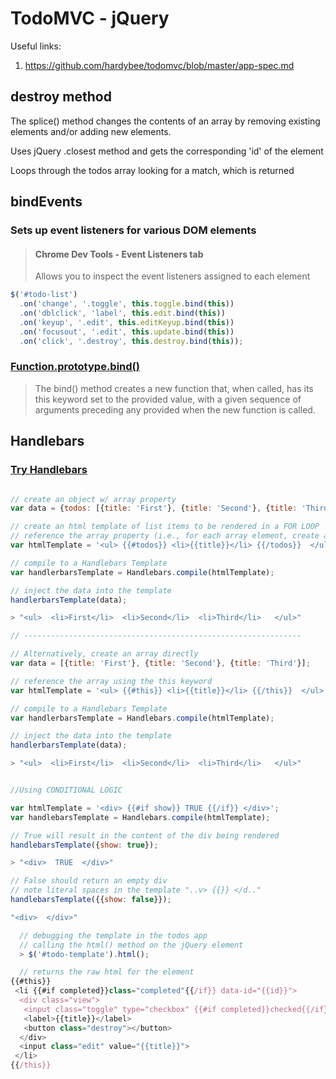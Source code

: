 # TodoMVC - jQuery

Useful links:
1. https://github.com/hardybee/todomvc/blob/master/app-spec.md

## destroy method
The splice() method changes the contents of an array by removing existing elements and/or adding new elements.

Uses jQuery .closest method and gets the corresponding 'id' of the element

Loops through the todos array looking for a match, which is returned

## bindEvents
### Sets up event listeners for various DOM elements
> #### Chrome Dev Tools - Event Listeners tab
> Allows you to inspect the event listeners assigned to each element

```javascript
$('#todo-list')
  .on('change', '.toggle', this.toggle.bind(this))
  .on('dblclick', 'label', this.edit.bind(this))
  .on('keyup', '.edit', this.editKeyup.bind(this))
  .on('focusout', '.edit', this.update.bind(this))
  .on('click', '.destroy', this.destroy.bind(this));
```

### [Function.prototype.bind()](https://developer.mozilla.org/en-US/docs/Web/JavaScript/Reference/Global_Objects/Function/bind)
> The bind() method creates a new function that, when called, has its this keyword set to the provided value, with a given sequence of arguments preceding any provided when the new function is called.


## Handlebars
### [Try Handlebars](tryhandlebarsjs.com)
``` javascript

// create an object w/ array property
var data = {todos: [{title: 'First'}, {title: 'Second'}, {title: 'Third'}]};

// create an html template of list items to be rendered in a FOR LOOP
// reference the array property (i.e., for each array element, create a list item)
var htmlTemplate = '<ul> {{#todos}} <li>{{title}}</li> {{/todos}}  </ul>';

// compile to a Handlebars Template
var handlerbarsTemplate = Handlebars.compile(htmlTemplate);

// inject the data into the template
handlerbarsTemplate(data);

> "<ul>  <li>First</li>  <li>Second</li>  <li>Third</li>   </ul>"

// --------------------------------------------------------------

// Alternatively, create an array directly
var data = [{title: 'First'}, {title: 'Second'}, {title: 'Third'}];

// reference the array using the this keyword
var htmlTemplate = '<ul> {{#this}} <li>{{title}}</li> {{/this}}  </ul>';

// compile to a Handlebars Template
var handlerbarsTemplate = Handlebars.compile(htmlTemplate);

// inject the data into the template
handlerbarsTemplate(data);

> "<ul>  <li>First</li>  <li>Second</li>  <li>Third</li>   </ul>"

```


``` javascript

//Using CONDITIONAL LOGIC

var htmlTemplate = '<div> {{#if show}} TRUE {{/if}} </div>';
var handlebarsTemplate = Handlebars.compile(htmlTemplate);

// True will result in the content of the div being rendered
handlebarsTemplate({show: true});

> "<div>  TRUE  </div>"

// False should return an empty div
// note literal spaces in the template "..v> {{}} </d.." 
handlebarsTemplate({{show: false}});

"<div>  </div>"

```

``` javascript
  // debugging the template in the todos app
  // calling the html() method on the jQuery element
  > $('#todo-template').html();

  // returns the raw html for the element
{{#this}}
 <li {{#if completed}}class="completed"{{/if}} data-id="{{id}}">
  <div class="view">
   <input class="toggle" type="checkbox" {{#if completed}}checked{{/if}}>
   <label>{{title}}</label>
   <button class="destroy"></button>
  </div>
  <input class="edit" value="{{title}}">
 </li>
{{/this}} 

```
